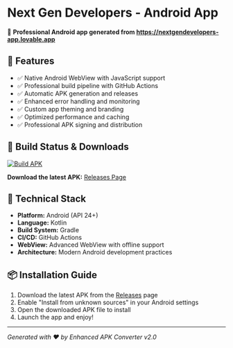 # Next Gen Developers - Android App

🚀 **Professional Android app generated from https://nextgendevelopers-app.lovable.app**

## 🎯 Features
- ✅ Native Android WebView with JavaScript support
- ✅ Professional build pipeline with GitHub Actions
- ✅ Automatic APK generation and releases
- ✅ Enhanced error handling and monitoring
- ✅ Custom app theming and branding
- ✅ Optimized performance and caching
- ✅ Professional APK signing and distribution

## 📱 Build Status & Downloads
[![Build APK](https://github.com/abdu-12345/android-app-nextgendevelopers-build_1749368041478_7jbfo/actions/workflows/build-apk.yml/badge.svg)](https://github.com/abdu-12345/android-app-nextgendevelopers-build_1749368041478_7jbfo/actions/workflows/build-apk.yml)

**Download the latest APK:** [Releases Page](https://github.com/abdu-12345/android-app-nextgendevelopers-build_1749368041478_7jbfo/releases)

## 🔧 Technical Stack
- **Platform:** Android (API 24+)
- **Language:** Kotlin
- **Build System:** Gradle
- **CI/CD:** GitHub Actions
- **WebView:** Advanced WebView with offline support
- **Architecture:** Modern Android development practices

## 📦 Installation Guide
1. Download the latest APK from the [Releases](https://github.com/abdu-12345/android-app-nextgendevelopers-build_1749368041478_7jbfo/releases) page
2. Enable "Install from unknown sources" in your Android settings
3. Open the downloaded APK file to install
4. Launch the app and enjoy!

---
*Generated with ❤️ by Enhanced APK Converter v2.0*